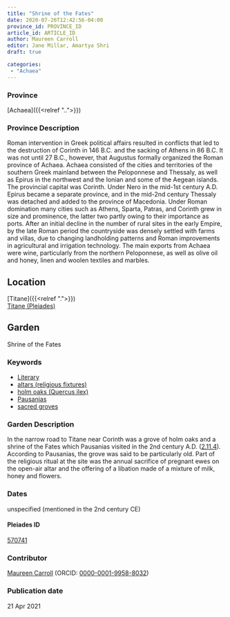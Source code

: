 ```yaml
---
title: "Shrine of the Fates"
date: 2020-07-26T12:42:56-04:00
province_id: PROVINCE_ID
article_id: ARTICLE_ID
author: Maureen Carroll
editor: Jane Millar, Amartya Shri
draft: true

categories:
 - "Achaea"
---
```


### Province

[Achaea]({{<relref "..">}})

### Province Description

Roman intervention in Greek political affairs resulted in conflicts that led to the destruction of Corinth in 146 B.C. and the sacking of Athens in 86 B.C. It was not until 27 B.C., however, that Augustus formally organized the Roman province of Achaea. Achaea consisted of the cities and territories of the southern Greek mainland between the Peloponnese and Thessaly, as well as Epirus in the northwest and the Ionian and some of the Aegean islands.
The provincial capital was Corinth. Under Nero in the mid-1st century A.D. Epirus became a separate province, and in the mid-2nd century Thessaly was detached and added to the province of Macedonia. Under Roman domination many cities such as Athens, Sparta, Patras, and Corinth grew in size and prominence, the latter two partly owing to their importance as ports.  After an initial decline in the number of rural sites in the early Empire, by the late Roman period the countryside was densely settled with farms and villas, due to changing landholding patterns and Roman improvements in agricultural and irrigation technology. The main exports from Achaea were wine, particularly from the northern Peloponnese, as well as olive oil and honey, linen and woolen textiles and marbles.

## Location

[Titane]({{<relref ".">}}) \
[Titane (Pleiades)](https://pleiades.stoa.org/places/570741)

<!--### Location Description-->

<!-- LEAVE THIS BLANK FOR NOW

## Sublocation

located above the acropolis

### Sublocation Description-->

<!-- DESCRIPTION -->

## Garden

Shrine of the Fates

### Keywords

- [Literary](#)
- [altars (religious fixtures)](http://vocab.getty.edu/page/aat/300003725)
- [holm oaks (Quercus ilex)](http://powo.science.kew.org/taxon/urn:lsid:ipni.org:names:296290-1)
- [Pausanias](https://catalog.perseus.org/cite-collections/authors/urn:cite:perseus:author.1054.1)
- [sacred groves](http://vocab.getty.edu/page/aat/300251876)

### Garden Description

In the narrow road to Titane near Corinth was a grove of holm oaks and a shrine of the Fates which Pausanias visited in the 2nd century A.D. ([2.11.4](http://data.perseus.org/citations/urn:cts:greekLit:tlg0525.tlg001.perseus-eng1:2.11)). According to Pausanias, the grove was said to be particularly old.  Part of the religious ritual at the site was the annual sacrifice of pregnant ewes on the open-air altar and the offering of a libation made of a mixture of milk, honey and flowers.

<!--### Maps-->

<!--
OLD WAY (DO NOT USE)
![alt_text](../../images/image_name.ext)
*CAPTION*

NEW WAY ↓↓↓↓
{{< figure src="../images/image_name.ext" alt="ALT_TEXT" title="CAPTION" >}}

### Plans

OLD WAY (DO NOT USE)
![alt_text](../../images/image_name.ext)
*CAPTION*

NEW WAY ↓↓↓↓
{{< figure src="../images/image_name.ext" alt="ALT_TEXT" title="CAPTION" >}}
-->

<!--### Images-->

<!--
OLD WAY (DO NOT USE)
![alt_text](../../images/image_name.ext)
*CAPTION*

NEW WAY ↓↓↓↓
{{< figure src="../images/image_name.ext" alt="ALT_TEXT" title="CAPTION" >}}
-->

### Dates

unspecified (mentioned in the 2nd century CE)

<!--
### Bibliography
BIB_ENTRY [(worldcat)](WORLDCAT_LINK_URL)
-->

<!--#### Periodo ID-->

<!-- [PERIODO_ID](https://pleiades.stoa.org/places/PLEIADES_ID) -->

#### Pleiades ID

[570741](https://pleiades.stoa.org/places/570741)

<!--#### TGN ID-->

### Contributor

[Maureen Carroll](link) (ORCID: [0000-0001-9958-8032](https://orcid.org/0000-0001-9958-8032))

### Publication date


21 Apr 2021

<!--### Related articles-->

<!-- Links to other related articles. Leave blank for now -->